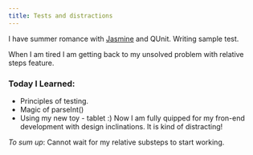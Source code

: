 ```yaml
--- 
title: Tests and distractions
---
```


I have summer romance with [Jasmine](http://pivotal.github.io/jasmine/) and QUnit. Writing sample test.

When I am tired I am getting back to my unsolved problem with relative steps feature.

### Today I Learned:
* Principles of testing.
* Magic of parseInt()
* Using my new toy - tablet :) Now I am fully quipped for my fron-end development with design inclinations. It is kind of distracting!

_To sum up_:
Cannot wait for my relative substeps to start working.
